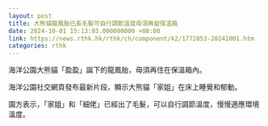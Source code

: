 ```yaml
---
layout: post
title: 大熊貓龍鳳胎已長毛髮可自行調節溫度毋須再留保溫箱
date: 2024-10-01 15:13:03.000000000 +08:00
link: https://news.rthk.hk/rthk/ch/component/k2/1772853-20241001.htm
categories: rthk
---
```


海洋公園大熊貓「盈盈」誕下的龍鳳胎，毋須再住在保溫箱內。

海洋公園社交網頁發布最新片段，顯示大熊貓「家姐」在床上睡覺和郁動。

園方表示，「家姐」和「細佬」已經出了毛髮，可以自行調節溫度，慢慢適應環境溫度。
